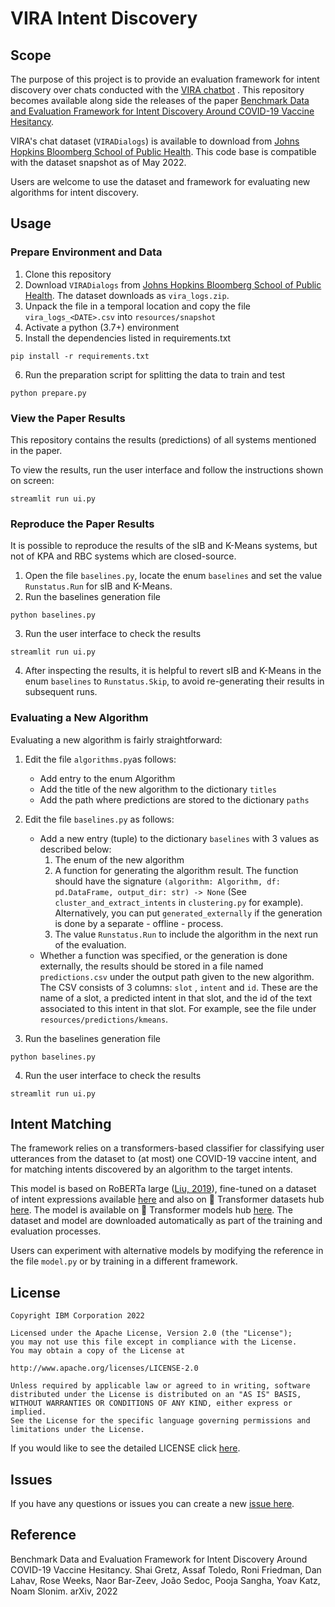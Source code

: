 # VIRA Intent Discovery

## Scope

The purpose of this project is to provide an evaluation framework for intent discovery over chats conducted with the [VIRA chatbot](https://vaxchat.org) . This repository becomes available along side the releases of the paper [Benchmark Data and Evaluation Framework for Intent Discovery Around COVID-19 Vaccine Hesitancy](#reference).

VIRA's chat dataset (`VIRADialogs`) is available to download from [Johns Hopkins Bloomberg School of Public Health](https://vaxchat.org/research). This code base is compatible with the dataset snapshot as of May 2022.

Users are welcome to use the dataset and framework for evaluating new algorithms for intent discovery. 


## Usage


### Prepare Environment and Data
1. Clone this repository
2. Download `VIRADialogs` from [Johns Hopkins Bloomberg School of Public Health](https://vaxchat.org/research). The dataset downloads as `vira_logs.zip`.
3. Unpack the file in a temporal location and copy the file `vira_logs_<DATE>.csv` into `resources/snapshot`
4. Activate a python (3.7+) environment
5. Install the dependencies listed in requirements.txt
```
pip install -r requirements.txt
```
6. Run the preparation script for splitting the data to train and test
```
python prepare.py
```

### View the Paper Results
This repository contains the results (predictions) of all systems mentioned in the paper. 

To view the results, run the user interface and follow the instructions shown on screen:
```
streamlit run ui.py
```


### Reproduce the Paper Results
It is possible to reproduce the results of the sIB and K-Means systems, but not of KPA and RBC systems which are closed-source.
1. Open the file  ``baselines.py``, locate the enum ``baselines`` and set the value `Runstatus.Run` for sIB and K-Means.
2. Run the baselines generation file
```
python baselines.py
```
3.  Run the user interface to check the results
```
streamlit run ui.py
```
4. After inspecting the results, it is helpful to revert sIB and K-Means in the enum ``baselines`` to `Runstatus.Skip`, to avoid re-generating their results in subsequent runs.



### Evaluating a New Algorithm
Evaluating a new algorithm is fairly straightforward:

1. Edit the file ``algorithms.py``as follows:
   * Add entry to the enum Algorithm
   * Add the title of the new algorithm to the dictionary `titles`
   * Add the path where predictions are stored to the dictionary `paths`
2. Edit the file ``baselines.py`` as follows: 
   * Add a new entry (tuple) to the dictionary `baselines` with 3 values as described below:
      1.  The enum of the new algorithm
      1.  A function for generating the algorithm result. The function should have the signature `(algorithm: Algorithm, df: pd.DataFrame, output_dir: str) -> None` (See `cluster_and_extract_intents` in `clustering.py` for example). Alternatively, you can put `generated_externally` if the generation is done by a separate - offline - process.
      1.  The value `Runstatus.Run` to include the algorithm in the next run of the evaluation.
   * Whether a function was specified, or the generation is done externally, the results should be stored in a file named `predictions.csv` under the output path given to the new algorithm. The CSV consists of 3 columns: `slot` , `intent` and `id`. These are the name of a slot, a predicted intent in that slot, and the id of the text associated to this intent in that slot. For example, see the file under `resources/predictions/kmeans`. 

3. Run the baselines generation file
```
python baselines.py
```
4.  Run the user interface to check the results
```
streamlit run ui.py
```


## Intent Matching
The framework relies on a transformers-based classifier for classifying user utterances from the dataset to (at most) one COVID-19 vaccine intent, and for matching intents discovered by an algorithm to the target intents. 

This model is based on RoBERTa large ([Liu, 2019](https://arxiv.org/abs/1907.11692)), fine-tuned on a dataset of intent expressions available [here](https://research.ibm.com/haifa/dept/vst/debating_data.shtml) and also on 🤗 Transformer datasets hub [here](https://huggingface.co/datasets/ibm/vira-intents). The model is available on 🤗 Transformer models hub [here](https://huggingface.co/ibm/roberta-large-vira-intents). The dataset and model are downloaded automatically as part of the training and evaluation processes. 

Users can experiment with alternative models by modifying the reference in the file `model.py` or by training in a different framework.  

## License

```text
Copyright IBM Corporation 2022

Licensed under the Apache License, Version 2.0 (the "License");
you may not use this file except in compliance with the License.
You may obtain a copy of the License at

http://www.apache.org/licenses/LICENSE-2.0

Unless required by applicable law or agreed to in writing, software
distributed under the License is distributed on an "AS IS" BASIS,
WITHOUT WARRANTIES OR CONDITIONS OF ANY KIND, either express or implied.
See the License for the specific language governing permissions and
limitations under the License.

```

If you would like to see the detailed LICENSE click [here](LICENSE).


## Issues
If you have any questions or issues you can create a new [issue here][issues].


## Reference
Benchmark Data and Evaluation Framework for Intent Discovery Around COVID-19 Vaccine Hesitancy. Shai Gretz, Assaf Toledo, Roni Friedman, Dan Lahav, Rose Weeks, Naor Bar-Zeev, João Sedoc, Pooja Sangha, Yoav Katz, Noam Slonim. arXiv, 2022

[issues]: https://github.com/IBM/vira-intent-discovery/issues/new

